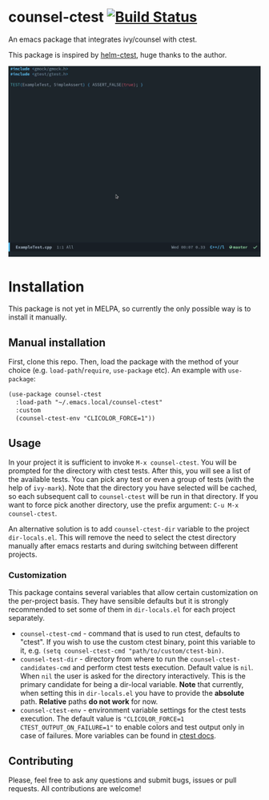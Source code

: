 # counsel-ctest [![Build Status](https://travis-ci.com/xmagpie/counsel-ctest.svg?branch=master)](https://travis-ci.com/xmagpie/counsel-ctest)
An emacs package that integrates ivy/counsel with ctest.

This package is inspired by
[helm-ctest](https://github.com/danlamanna/helm-ctest), huge thanks to the
author.

![demo](assets/demo.gif)

# Installation
This package is not yet in MELPA, so currently the only possible way is to
install it manually.

## Manual installation
First, clone this repo. Then, load the package with the method of your
choice (e.g. `load-path`/`require`, `use-package` etc). An example with
`use-package`:

``` emacs-lisp
(use-package counsel-ctest
  :load-path "~/.emacs.local/counsel-ctest"
  :custom
  (counsel-ctest-env "CLICOLOR_FORCE=1"))
```

## Usage
In your project it is sufficient to invoke `M-x counsel-ctest`. You will be
prompted for the directory with ctest tests. After this, you will see a list of
the available tests. You can pick any test or even a group of tests (with the
help of `ivy-mark`). Note that the directory you have selected will be cached,
so each subsequent call to `counsel-ctest` will be run in that directory. If you
want to force pick another directory, use the prefix argument: `C-u M-x
counsel-ctest`.

An alternative solution is to add `counsel-ctest-dir` variable to the project
`dir-locals.el`. This will remove the need to select the ctest directory
manually after emacs restarts and during switching between different projects.

### Customization
This package contains several variables that allow certain customization on the
per-project basis. They have sensible defaults but it is strongly recommended to
set some of them in `dir-locals.el` for each project separately.

* `counsel-ctest-cmd` - command that is used to run ctest, defaults to "ctest".
  If you wish to use the custom ctest binary, point this variable to it, e.g.
  `(setq counsel-ctest-cmd "path/to/custom/ctest-bin)`.
* `counsel-test-dir` - directory from where to run the
  `counsel-ctest-candidates-cmd` and perform ctest tests execution. Default
  value is `nil`. When `nil` the user is asked for the directory
  interactively. This is the primary candidate for being a dir-local
  variable. **Note** that currently, when setting this in `dir-locals.el` you
  have to provide the **absolute** path. **Relative** paths **do not work** for
  now.
* `counsel-ctest-env` - environment variable settings for the ctest tests
  execution. The default value is `"CLICOLOR_FORCE=1 CTEST_OUTPUT_ON_FAILURE=1"`
  to enable colors and test output only in case of failures. More variables can
  be found in
  [ctest docs](https://cmake.org/cmake/help/latest/manual/ctest.1.html).

## Contributing
Please, feel free to ask any questions and submit bugs, issues or pull
requests. All contributions are welcome!
